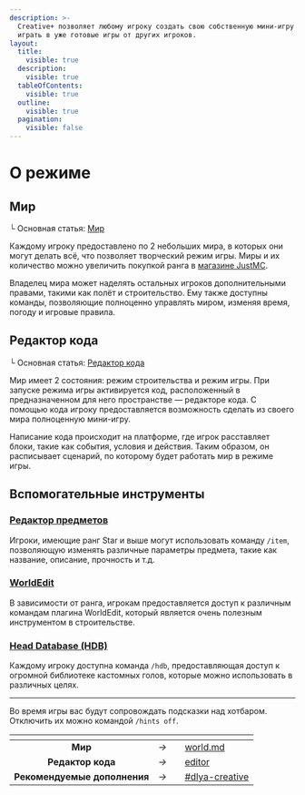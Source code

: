 ```yaml
---
description: >-
  Creative+ позволяет любому игроку создать свою собственную мини-игру или
  играть в уже готовые игры от других игроков.
layout:
  title:
    visible: true
  description:
    visible: true
  tableOfContents:
    visible: true
  outline:
    visible: true
  pagination:
    visible: false
---
```


# О режиме

## **Мир**

└ Основная статья: [Мир](world.md)

Каждому игроку предоставлено по 2 небольших мира, в которых они могут делать всё, что позволяет творческий режим игры. Миры и их количество можно увеличить покупкой ранга в [магазине JustMC](https://justmc.io/shop).

Владелец мира может наделять остальных игроков дополнительными правами, такими как полёт и строительство. Ему также доступны команды, позволяющие полноценно управлять миром, изменяя время, погоду и игровые правила.

## Редактор кода

└ Основная статья: [Редактор кода](editor/)

Мир имеет 2 состояния: режим строительства и режим игры. При запуске режима игры активируется код, расположенный в предназначенном для него пространстве — редакторе кода. С помощью кода игроку предоставляется возможность сделать из своего мира полноценную мини-игру.

Написание кода происходит на платформе, где игрок расставляет блоки, такие как события, условия и действия. Таким образом, он расписывает сценарий, по которому будет работать мир в режиме игры.

## Вспомогательные инструменты

### [Редактор предметов](world.md#redaktor-predmetov)

Игроки, имеющие ранг Star и выше могут использовать команду `/item`, позволяющую изменять различные параметры предмета, такие как название, описание, прочность и т.д.

### [WorldEdit](world.md#worldedit)

В зависимости от ранга, игрокам предоставляется доступ к различным командам плагина WorldEdit, который является очень полезным инструментом в строительстве.

### [Head Database (HDB)](world.md#head-database-hdb)

Каждому игроку доступна команда `/hdb`, предоставляющая доступ к огромной библиотеке кастомных голов, которые можно использовать в различных целях.

***

Во время игры вас будут сопровождать подсказки над хотбаром. Отключить их можно командой `/hints off`.

<table data-view="cards"><thead><tr><th align="center"></th><th align="center"></th><th></th><th data-hidden data-card-target data-type="content-ref"></th></tr></thead><tbody><tr><td align="center"><strong>Мир</strong></td><td align="center"><em>→</em></td><td></td><td><a href="world.md">world.md</a></td></tr><tr><td align="center"><strong>Редактор кода</strong></td><td align="center"><em>→</em></td><td></td><td><a href="editor/">editor</a></td></tr><tr><td align="center"><strong>Рекомендуемые дополнения</strong></td><td align="center"><em>→</em></td><td></td><td><a href="../#dlya-creative">#dlya-creative</a></td></tr></tbody></table>
